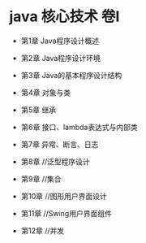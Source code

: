 # java 核心技术 卷I
* 第1章 Java程序设计概述

* 第2章 Java程序设计环境

* 第3章 Java的基本程序设计结构

* 第4章 对象与类

* 第5章 继承

* 第6章 接口、lambda表达式与内部类

* 第7章 异常、断言、日志

* 第8章 //泛型程序设计

* 第9章 //集合

* 第10章 //图形用户界面设计

* 第11章 //Swing用户界面组件

* 第12章 //并发